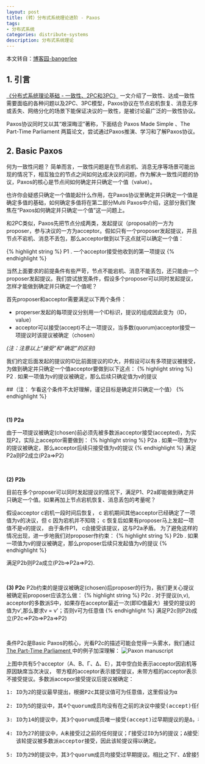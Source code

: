 ```yaml
---
layout: post
title: (转）分布式系统理论进阶 - Paxos
tags:
- 分布式系统
categories: distribute-systems
description: 分布式系统理论
---
```


本文转自：[博客园-bangerlee](http://transcoder.baiducontent.com/tc?srd=1&dict=32&h5ad=1&bdenc=1&lid=12288400752482103203&nsrc=IlPT2AEptyoA_yixCFOxXnANedT62v3IEQGG_ytK1DK6mlrte4viZQRAYD06N8qIH5DwgTCccQoDlnGh_mEl8BZZhOgtfq)

<!-- more -->

## 1. 引言

[《分布式系统理论基础 - 一致性、2PC和3PC》](https://ivanzz1001.github.io/records/post/distribute-systems/2017/08/22/distribute-systems-theory-part1) 一文介绍了一致性、达成一致性需要面临的各种问题以及2PC、3PC模型，Paxos协议在节点宕机恢复、消息无序或丢失、网络分化的场景下能保证决议的一致性，是被讨论最广泛的一致性协议。

Paxos协议同时又以其“艰深晦涩”著称，下面结合 Paxos Made Simple 、The Part-Time Parliament 两篇论文，尝试通过Paxos推演、学习和了解Paxos协议。


## 2. Basic Paxos

何为一致性问题？ 简单而言，一致性问题是在节点宕机、消息无序等场景可能出现的情况下，相互独立的节点之间如何达成决议的问题，作为解决一致性问题的协议，Paxos的核心是节点间如何确定并只确定一个值（value）。

也许你会疑惑只确定一个值能起什么作用，在Paxos协议里确定并只确定一个值是确定多值的基础，如何确定多值将在第二部分Multi Paxos中介绍，这部分我们聚焦在“Paxos如何确定并只确定一个值”这一问题上。


和2PC类似，Paxos先把节点分成两类，发起提议（proposal)的一方为proposer，参与决议的一方为acceptor。假如只有一个proposer发起提议，并且节点不宕机、消息不丢包，那么acceptor做到以下这点就可以确定一个值：

{% highlight string %}
P1
. 一个acceptor接受他收到的第一项提议
{% endhighlight %}

当然上面要求的前提条件有些严苛，节点不能宕机、消息不能丢包，还只能由一个proposer发起提议。我们尝试放宽条件，假设多个proposer可以同时发起提议，怎样才能做到确定并只确定一个值呢？

首先proposer和acceptor需要满足以下两个条件：

* properser发起的每项提议分别用一个ID标识，提议的组成因此变为（ID，value）
* acceptor可以接受(accept)不止一项提议，当多数(quorum)acceptor接受一项提议时该提议被确定（chosen）

*(注：注意以上“接受”和“确定”的区别)*

我们约定后面发起的提议的ID比前面提议的ID大，并假设可以有多项提议被接受，为做到确定并只确定一个值acceptor要做到以下这点：
{% highlight string %}
P2
. 如果一项值为v的提议被确定，那么后续只确定值为v的提议

 ##（注： 乍看这个条件不太好理解，谨记目标是确定并只确定一个值）
{% endhighlight %}

<br />


**(1) P2a**
 
由于一项提议被确定(chosen)前必须先被多数派acceptor接受(accepted)，为实现P2，实际上acceptor需要做到：
{% highlight string %}
P2a
. 如果一项值为v的提议被确定，那么acceptor后续只接受值为v的提议
{% endhighlight %}
满足P2a则P2成立(P2a=>P2)

<br />


**(2) P2b**

目前在多个proposer可以同时发起提议的情况下，满足P1、P2a即能做到确定并只确定一个值。如果再加上节点宕机恢复、消息丢包的考量呢？

假设acceptor c宕机一段时间后恢复， c 宕机期间其他acceptor已经确定了一项值为v的决议，但 c 因为宕机并不知晓； c 恢复后如果有proposer马上发起一项值不是v的提议， 由于条件P1， c会接受该提议，这与P2a矛盾。 为了避免这样的情况出现，进一步地我们对proposer作约束：
{% highlight string %}
P2b
. 如果一项值为v的提议被确定，那么proposer后续只发起值为v的提议
{% endhighlight %}

满足P2b则P2a成立(P2b=>P2a=>P2).

<br />


**(3) P2c** 
P2b约束的是提议被确定(chosen)后proposer的行为，我们更关心提议被确定前proposer应该怎么做：
{% highlight string %}
P2c
. 对于提议(n,v), acceptor的多数派S中，如果存在acceptor最近一次(即ID值最大）接受的提议的值为v',那么要求v = v'；否则v可为任意值
{% endhighlight %}
满足P2c则P2b成立(P2c=>P2b=>P2a=>P2)

<br />


条件P2c是Basic Paxos的核心，光看P2c的描述可能会觉得一头雾水，我们通过[The Part-Time Parliament  ](http://research.microsoft.com/en-us/um/people/lamport/pubs/lamport-paxos.pdf)中的例子加深理解：
![Paxon manuscript](https://ivanzz1001.github.io/records/assets/img/distribute/paxos_manuscript.png)

上图中共有5个acceptor（Α、Β、Γ、Δ、Ε），其中空白处表示acceptor因宕机等原因缺席当次决议， 带方框的acceptor表示接受提议，未带方框的acceptor表示不接受提议。多数派accepor接受提议后提议被确定：
<pre>
1: ID为2的提议最早提出，根据P2c其提议值可为任意值，这里假设为α

2: ID为5的提议中，其4个quorum成员均没有在之前的决议中接受(accept)任何提议，因此其提议值也可以为任意值，这里假设为β

3: ID为14的提议中，其3个quorum成员唯一接受(accept)过早期提议的是Δ，根据P2c，该轮提议值必须与ID为2的提议值相同，这里为α

4: ID为27的提议中，Α未接受过之前的任何提议；Γ接受过ID为5的提议；Δ接受过ID为2的提议。相比之下ID 5较ID 2大，根据P2c，本轮提议的值必须与ID为5的提议值相同，即为β。 
   该轮提议被多数派acceptor接受，因此该轮提议得以确定。

5: ID为29的提议中，其3个quorum成员均接受过早期提议。相比之下Γ、Δ曾接受的ID 为27的提议，其ID值最大。因此本轮的提议值必须与ID为27的提议值相同，即为β。
</pre>



	




<br />
<br />
<br />


